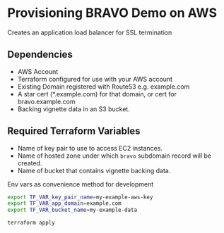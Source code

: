 # Provisioning BRAVO Demo on AWS
Creates an application load balancer for SSL termination 

## Dependencies
- AWS Account
- Terraform configured for use with your AWS account
- Existing Domain registered with Route53 e.g. example.com
- A star cert (\*.example.com) for that domain, or cert for bravo.example.com
- Backing vignette data in an S3 bucket.

## Required Terraform Variables
- Name of key pair to use to access EC2 instances.
- Name of hosted zone under which `bravo` subdomain record will be created.
- Name of bucket that contains vignette backing data.

Env vars as convenience method for development
```sh
export TF_VAR_key_pair_name=my-example-aws-key
export TF_VAR_app_domain=example.com
export TF_VAR_bucket_name=my-example-data
```

```sh
terraform apply
```

